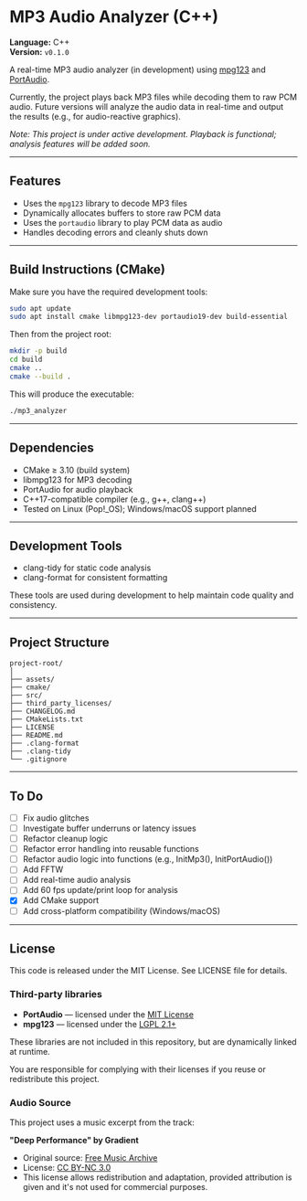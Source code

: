 # MP3 Audio Analyzer (C++)

**Language:** C++  
**Version:** `v0.1.0`

A real-time MP3 audio analyzer (in development) using [mpg123](https://www.mpg123.de/) and [PortAudio](http://www.portaudio.com/).

Currently, the project plays back MP3 files while decoding them to raw PCM audio. Future versions will analyze the audio data in real-time and output the results (e.g., for audio-reactive graphics).

*Note: This project is under active development. Playback is functional; analysis features will be added soon.*

---

## Features

- Uses the `mpg123` library to decode MP3 files
- Dynamically allocates buffers to store raw PCM data
- Uses the `portaudio` library to play PCM data as audio
- Handles decoding errors and cleanly shuts down

---

## Build Instructions (CMake)

Make sure you have the required development tools:

```bash
sudo apt update
sudo apt install cmake libmpg123-dev portaudio19-dev build-essential
```

Then from the project root:

```bash
mkdir -p build
cd build
cmake ..
cmake --build .
```

This will produce the executable:

```bash
./mp3_analyzer
```

---

## Dependencies

- CMake ≥ 3.10 (build system)
- libmpg123 for MP3 decoding
- PortAudio for audio playback
- C++17-compatible compiler (e.g., g++, clang++)
- Tested on Linux (Pop!_OS); Windows/macOS support planned

---

## Development Tools
- clang-tidy for static code analysis
- clang-format for consistent formatting

These tools are used during development to help maintain code quality and consistency.

---

## Project Structure

```
project-root/
│
├── assets/
├── cmake/
├── src/
├── third_party_licenses/
├── CHANGELOG.md
├── CMakeLists.txt
├── LICENSE
├── README.md
├── .clang-format
├── .clang-tidy
└── .gitignore
```

---

## To Do

- [ ] Fix audio glitches
- [ ] Investigate buffer underruns or latency issues
- [ ] Refactor cleanup logic
- [ ] Refactor error handling into reusable functions
- [ ] Refactor audio logic into functions (e.g., InitMp3(), InitPortAudio())
- [ ] Add FFTW 
- [ ] Add real-time audio analysis
- [ ] Add 60 fps update/print loop for analysis
- [x] Add CMake support
- [ ] Add cross-platform compatibility (Windows/macOS)

---

## License

This code is released under the MIT License.
See LICENSE file for details.

### Third-party libraries

- **PortAudio** — licensed under the [MIT License](http://www.portaudio.com/license.html)
- **mpg123** — licensed under the [LGPL 2.1+](https://www.gnu.org/licenses/old-licenses/lgpl-2.1.html)

These libraries are not included in this repository, but are dynamically linked at runtime.

You are responsible for complying with their licenses if you reuse or redistribute this project.

### Audio Source

This project uses a music excerpt from the track:

**"Deep Performance" by Gradient**
- Original source: [Free Music Archive](https://freemusicarchive.org/music/Gradient/Seashore/thn113-320-02-gradient_-_deep_perfomance/)
- License: [CC BY-NC 3.0](https://creativecommons.org/licenses/by-nc/3.0/)
- This license allows redistribution and adaptation, provided attribution is given and it's not used for commercial purposes.
